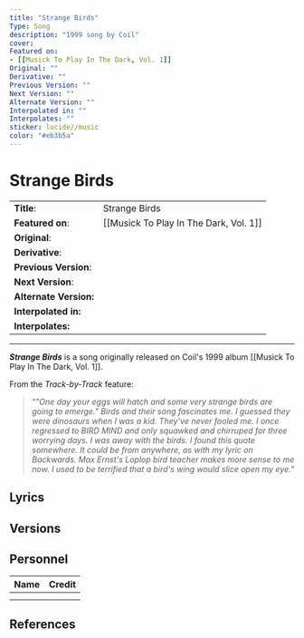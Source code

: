```yaml
---
title: "Strange Birds"
Type: Song
description: "1999 song by Coil"
cover:
Featured on: 
- [[Musick To Play In The Dark, Vol. 1]]
Original: ""
Derivative: ""
Previous Version: ""
Next Version: ""
Alternate Version: ""
Interpolated in: ""
Interpolates: ""
sticker: lucide//music
color: "#eb3b5a"
---
```


# Strange Birds

|  |  |
| --- | --- |
| __Title__: | Strange Birds |
| __Featured on__: | [[Musick To Play In The Dark, Vol. 1]] |
| __Original__: |  |
| __Derivative__: |  |
| __Previous Version__: |  |
| __Next Version__: |  |
| __Alternate Version:__ |  |
| __Interpolated in:__ |  |
| __Interpolates:__ |  |

---

*__Strange Birds__* is a song originally released on Coil's 1999 album [[Musick To Play In The Dark, Vol. 1]].

From the *Track-by-Track* feature:
>“*"One day your eggs will hatch and some very strange birds are going to emerge." Birds and their song fascinates me. I guessed they were dinosaurs when I was a kid. They've never fooled me. I once regressed to BIRD MIND and only squawked and chirruped for three worrying days. I was away with the birds. I found this quote somewhere. It could be from anywhere, as with my lyric on Backwards. Max Ernst's Loplop bird teacher makes more sense to me now. I used to be terrified that a bird's wing would slice open my eye.*”

## Lyrics

## Versions

## Personnel

|Name|Credit|
|---|---|
|||
|||

## References
[^1]:
